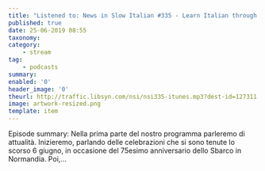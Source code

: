 ```yaml
---
title: "Listened to: News in Slow Italian #335 - Learn Italian through current events"
published: true
date: 25-06-2019 08:55
taxonomy:
category:
	- stream
tag:
	- podcasts
summary:
enabled: '0'
header_image: '0'
theurl: http://traffic.libsyn.com/nsi/nsi335-itunes.mp3?dest-id=127311
image: artwork-resized.png
template: item
---
```

 
Episode summary: Nella prima parte del nostro programma parleremo di attualità. Inizieremo, parlando delle celebrazioni che si sono tenute lo scorso 6 giugno, in occasione del 75esimo anniversario dello Sbarco in Normandia. Poi,…

